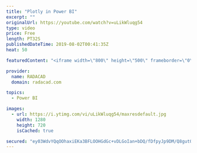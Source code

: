 ```yaml
---
title: "Plotly in Power BI"
excerpt: ""
originalUrl: https://youtube.com/watch?v=uLikWluqg54
type: video
price: Free
length: PT32S
publishedDateTime: 2019-08-02T00:41:35Z
heat: 50

featuredContent: "<iframe width=\"800\" height=\"500\" frameborder=\"0\" src=\"https://www.youtube.com/embed/uLikWluqg54\" allow=\"accelerometer; autoplay; encrypted-media; gyroscope; picture-in-picture\" allowfullscreen></iframe>"

provider:
  name: RADACAD
  domain: radacad.com

topics:
  - Power BI

images:
  - url: https://i.ytimg.com/vi/uLikWluqg54/maxresdefault.jpg
    width: 1280
    height: 720
    isCached: true

secured: "ey03WdvYQqOOhaxiEKa3BFLOOHGdGc+vDLGoIan+bDQ/fDfpyJp9DM/Q8gutQim+FjGtG+Z2NkIV2ExXMp1hvVdFssIJ3VxCe0sKM2VYSLDozS9/zoXRkUYCHEPyrI1NteKXAyKqhKAAKr/cqIbgHED0bmu33zpaWtXDilHzPG4oIpEbtYlTVrMYal5fbVEsh5j6HXskY4dr2da4qGKI89cO+GnPjgfbBWMV7chZi3CyTvC6bDFoU/Lzrp8qTwf7H60Ozi6G96k10Q0FX+IG9bJgTp4MjUq0l+sWIEAgh7D4uO8x9SNPm7neopkkWLkVecU3xaKhhafwu552D7AeUZ+HcfXmud1x9qiIFayNhv3gRNMGWmeHaOWYHq1iz94lORc6mwi1BGGZjaI2ZpkbA6E9hyHsJHxjxq4i5vdWSYI=;sbQSTFhcSYK5AamrPQS/jg=="
---
```


